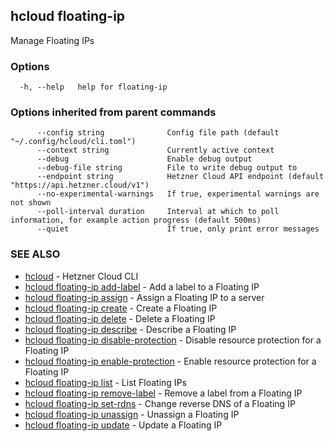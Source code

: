 ## hcloud floating-ip

Manage Floating IPs

### Options

```
  -h, --help   help for floating-ip
```

### Options inherited from parent commands

```
      --config string              Config file path (default "~/.config/hcloud/cli.toml")
      --context string             Currently active context
      --debug                      Enable debug output
      --debug-file string          File to write debug output to
      --endpoint string            Hetzner Cloud API endpoint (default "https://api.hetzner.cloud/v1")
      --no-experimental-warnings   If true, experimental warnings are not shown
      --poll-interval duration     Interval at which to poll information, for example action progress (default 500ms)
      --quiet                      If true, only print error messages
```

### SEE ALSO

* [hcloud](hcloud.md)	 - Hetzner Cloud CLI
* [hcloud floating-ip add-label](hcloud_floating-ip_add-label.md)	 - Add a label to a Floating IP
* [hcloud floating-ip assign](hcloud_floating-ip_assign.md)	 - Assign a Floating IP to a server
* [hcloud floating-ip create](hcloud_floating-ip_create.md)	 - Create a Floating IP
* [hcloud floating-ip delete](hcloud_floating-ip_delete.md)	 - Delete a Floating IP
* [hcloud floating-ip describe](hcloud_floating-ip_describe.md)	 - Describe a Floating IP
* [hcloud floating-ip disable-protection](hcloud_floating-ip_disable-protection.md)	 - Disable resource protection for a Floating IP
* [hcloud floating-ip enable-protection](hcloud_floating-ip_enable-protection.md)	 - Enable resource protection for a Floating IP
* [hcloud floating-ip list](hcloud_floating-ip_list.md)	 - List Floating IPs
* [hcloud floating-ip remove-label](hcloud_floating-ip_remove-label.md)	 - Remove a label from a Floating IP
* [hcloud floating-ip set-rdns](hcloud_floating-ip_set-rdns.md)	 - Change reverse DNS of a Floating IP
* [hcloud floating-ip unassign](hcloud_floating-ip_unassign.md)	 - Unassign a Floating IP
* [hcloud floating-ip update](hcloud_floating-ip_update.md)	 - Update a Floating IP
